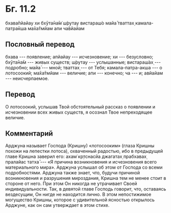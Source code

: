 # Бг. 11.2
бхава̄пйайау хи бхӯта̄на̄м̇
ш́рутау вистараш́о майа̄
тваттах̣ камала-патра̄кша
ма̄ха̄тмйам апи ча̄вйайам
## Пословный перевод

бхава --- появление; апйайау --- исчезновение; хи --- безусловно;
бхӯта̄на̄м --- живых существ; ш́рутау --- услышанные; вистараш́ах̣ ---
подробно; майа̄ --- мной; тваттах̣ --- от Тебя; камала-патра-акша --- о
лотосоокий; ма̄ха̄тмйам --- величие; апи --- конечно; ча --- и; авйайам
--- неисчерпаемое.

## Перевод

О лотосоокий, услышав Твой обстоятельный рассказ о появлении и
исчезновении всех живых существ, я осознал Твое непреходящее величие.

## Комментарий

Арджуна называет Господа (Кришну) «лотосооким» (глаза Кришны похожи на
лепестки лотоса), охваченный радостью, ибо в предыдущей главе Кришна
заверил его: ахам̇ кр̣тснасйа джагатах̣ прабхавах̣ пралайас татха̄ --- «Я
причина возникновения и исчезновения всего материального мира». Арджуна
услышал об этом от Господа со всеми подробностями. Арджуна также знает,
что, будучи причиной возникновения и разрушения мироздания, Кришна тем
не менее стоит в стороне от него. При этом Он никогда не утрачивает
Своей индивидуальности. Так, в девятой главе Господь говорит, что,
оставаясь вездесущим, Он нигде не находится лично. В этом непостижимое
могущество Кришны, которое с удивительной ясностью открылось Арджуне,
как он сам утверждает в этом стихе.
